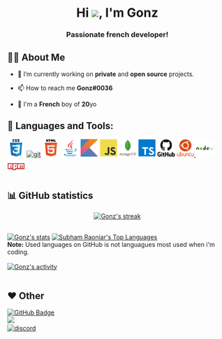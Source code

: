 <h1 align="center">Hi <img src="https://raw.githubusercontent.com/MartinHeinz/MartinHeinz/master/wave.gif" width="30px">, I'm Gonz</h1>
<h3 align="center">Passionate french developer!</h3>

## 🙋‍♂️ About Me

- 🔭 I’m currently working on **private** and **open source** projects.

- 📫 How to reach me **Gonz#0036**

- 🍰 I'm a **French** boy of **20**yo

## 🚀 Languages and Tools:

<p align="left"> 
<a href="https://www.w3schools.com/css/" target="_blank">
<img src="https://raw.githubusercontent.com/devicons/devicon/master/icons/css3/css3-original-wordmark.svg" alt="css3" width="40" height="40"/></a>
<a href="https://git-scm.com/" target="_blank"> 
<img src="https://www.vectorlogo.zone/logos/git-scm/git-scm-icon.svg" alt="git" width="40" height="40"/></a></a>
<a href="https://www.w3.org/html/" target="_blank"> 
<img src="https://raw.githubusercontent.com/devicons/devicon/master/icons/html5/html5-original-wordmark.svg" alt="html5" width="40" height="40"/></a> 
<a href="https://www.java.com" target="_blank"> 
<img src="https://raw.githubusercontent.com/devicons/devicon/master/icons/java/java-original.svg" alt="java" width="40" height="40"/></a>
<a href="https://kotlinlang.org" target="_blank">
<img src="https://raw.githubusercontent.com/devicons/devicon/master/icons/kotlin/kotlin-original.svg" alt="Kotlin" width="40" height="40"><a/>
<a href="https://developer.mozilla.org/en-US/docs/Web/JavaScript" target="_blank"> 
<img src="https://raw.githubusercontent.com/devicons/devicon/master/icons/javascript/javascript-original.svg" alt="javascript" width="40" height="40"/></a> 
<a href="https://www.mongodb.com/" target="_blank"> 
<img src="https://raw.githubusercontent.com/devicons/devicon/master/icons/mongodb/mongodb-original-wordmark.svg" alt="mongodb" width="40" height="40"/></a>
<a href="https://www.typescriptlang.org/" target="_blank"> 
<img src="https://raw.githubusercontent.com/devicons/devicon/master/icons/typescript/typescript-original.svg" alt="typescript" width="40" height="40"/></a>
<a href="https://github.com" target="_blank">
<img src="https://raw.githubusercontent.com/devicons/devicon/master/icons/github/github-original-wordmark.svg" alt="github" width="40" height="40"></a>
<a href="https://ubuntu.com" target="_blank">
<img src="https://raw.githubusercontent.com/devicons/devicon/master/icons/ubuntu/ubuntu-plain-wordmark.svg" alt="ubuntu" width="40" height="40"</a>
<a href="https://nodejs.org/en/" target="_blank">
<img src="https://raw.githubusercontent.com/devicons/devicon/master/icons/nodejs/nodejs-original-wordmark.svg" alt="nodejs" width="40" height="40"></a>
<a href="https://www.npmjs.com" target="_blank">
<img src="https://raw.githubusercontent.com/devicons/devicon/master/icons/npm/npm-original-wordmark.svg" alt="npm" width="40" height="40"></a>
<br/>

## 📊 GitHub statistics
  
<p align="center">
 <a href="#">
   <img alt="Gonz's streak" src="https://github-readme-streak-stats.herokuapp.com/?user=gonzyui&theme=black-ice&hide_border=true&stroke=0000&background=060A0CD0"/>
 </a>
</p>
<br/>
<a href="#">
  <img alt="Gonz's stats" src="https://github-readme-stats.vercel.app/api?username=gonzyui&show_icons=true&count_private=true&theme=react&hide_border=true&bg_color=0D1117"/></a>
  <a href="#">
    <img alt="Subham Raoniar's Top Languages" src="https://github-readme-stats.vercel.app/api/top-langs/?username=gonzyui&langs_count=8&count_private=true&layout=compact&theme=react&hide_border=true&bg_color=0D1117"/></a>
<br/>
<b>Note:</b> Used languages on GitHub is not languagues most used when i'm coding.

<br/>
<br/>
<a href="#">
  <img alt="Gonz's activity" src="https://activity-graph.herokuapp.com/graph?username=gonzyui&bg_color=0D1117&color=5BCDEC&line=5BCDEC&point=FFFFFF&hide_border=true"/></a>
<br/>
<br/>

## ❤ Other
<a href="#"><img src="https://img.shields.io/github/followers/gonzyui?label=Followers&style=social" alt="GitHub Badge"></a>
<br>
<a href="#"><img src="https://komarev.com/ghpvc/?username=gonzyui&label=Profile%20views&color=0e75b6&style=flat"></a>
<br>
<a href="#"><img src="https://discord.c99.nl/widget/theme-2/280045641604792322.png" alt="discord"/></a>
